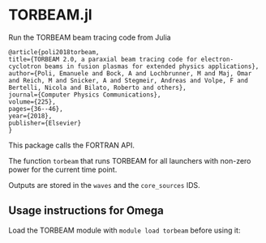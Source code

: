 # TORBEAM.jl

Run the TORBEAM beam tracing code from Julia

    @article{poli2018torbeam,
    title={TORBEAM 2.0, a paraxial beam tracing code for electron-cyclotron beams in fusion plasmas for extended physics applications},
    author={Poli, Emanuele and Bock, A and Lochbrunner, M and Maj, Omar and Reich, M and Snicker, A and Stegmeir, Andreas and Volpe, F and Bertelli, Nicola and Bilato, Roberto and others},
    journal={Computer Physics Communications},
    volume={225},
    pages={36--46},
    year={2018},
    publisher={Elsevier}
    }

This package calls the FORTRAN API.

The function `torbeam` that runs TORBEAM for all launchers with non-zero power for the current time point.

Outputs are stored in the `waves` and the `core_sources` IDS. 

## Usage instructions for Omega

Load the TORBEAM module with `module load torbeam` before using it: 